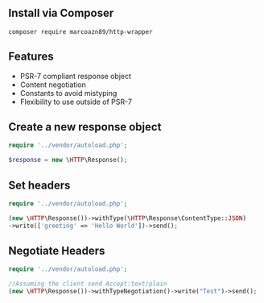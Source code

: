Install via Composer
---------------------
	composer require marcoazn89/http-wrapper

Features
---------------------
* PSR-7 compliant response object
* Content negotiation
* Constants to avoid mistyping
* Flexibility to use outside of PSR-7

Create a new response object
------------------------------

```php
require '../vendor/autoload.php';

$response = new \HTTP\Response();
```

Set headers
------------------------------

```php
require '../vendor/autoload.php';

(new \HTTP\Response())->withType(\HTTP\Response\ContentType::JSON)
->write(['greeting' => 'Hello World'])->send();

```

Negotiate Headers
------------------------------

```php
require '../vendor/autoload.php';

//Assuming the client send Accept:text/plain
(new \HTTP\Response())->withTypeNegotiation()->write("Test")->send();

```

